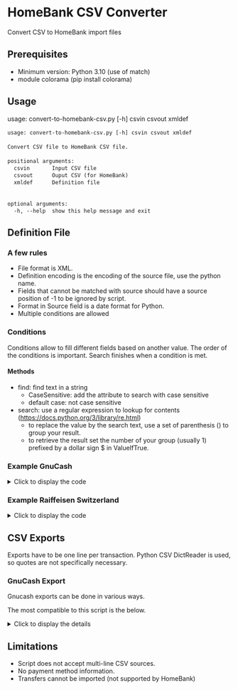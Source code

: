 # HomeBank CSV Converter
Convert CSV to HomeBank import files

## Prerequisites
- Minimum version: Python 3.10 (use of match)
- module colorama (pip install colorama)

## Usage
usage: convert-to-homebank-csv.py [-h] csvin csvout xmldef

```
usage: convert-to-homebank-csv.py [-h] csvin csvout xmldef

Convert CSV file to HomeBank CSV file.

positional arguments:
  csvin       Input CSV file
  csvout      Ouput CSV (for HomeBank)
  xmldef      Definition file


optional arguments:
  -h, --help  show this help message and exit
```

## Definition File

### A few rules
- File format is XML.
- Definition encoding is the encoding of the source file, use the python name.
- Fields that cannot be matched with source should have a source position of -1 to be ignored by script.
- Format in Source field is a date format for Python.
- Multiple conditions are allowed

### Conditions
Conditions allow to fill different fields based on another value.
The order of the conditions is important. Search finishes when a condition is met.

#### Methods
- find: find text in a string
   - CaseSensitive: add the attribute to search with case sensitive
   - default case: not case sensitive
- search: use a regular expression to lookup for contents (https://docs.python.org/3/library/re.html)
   - to replace the value by the search text, use a set of parenthesis () to group your result.
   - to retrieve the result set the number of your group (usually 1) prefixed by a dollar sign $ in ValueIfTrue.

### Example GnuCash
<details>
<summary>Click to display the code</summary>

```xml
<?xml version="1.0" ?>
<Definition Name="Gnucash CHF">
    <CsvDefinitions Delimiter=";" HeaderLineCount="1" Encoding="utf8" />
    <Fields>
        <Field>
            <HomeBank Position="0" Name="date" />
            <Source Position="0" Name="Date" Format="%d.%m.%Y" />
        </Field>
        <Field>
            <HomeBank Position="1" Name="payment" />
            <Source Position="4" Name="Full Category Path" />
            <Condition Method="find" ValueIfTrue="9" ValueIfFalse="3" Test="Assets:Current Assets:Bank Accounts" />
        </Field>
        <Field>
            <HomeBank Position="2" Name="info" />
            <Source Position="-1" Name="N/A" />
        </Field>
        <Field>
            <HomeBank Position="3" Name="payee" />
            <Source Position="-1" Name="N/A" />
        </Field>
        <Field>
            <HomeBank Position="4" Name="memo" />
            <Source Position="3" Name="Description" />
        </Field>
        <Field>
            <HomeBank Position="5" Name="amount" />
            <Source Position="7" Name="Amount Num." />
        </Field>
        <Field>
            <HomeBank Position="6" Name="category" />
            <Source Position="3" Name="Description" />
            <Condition Method="find" Test="Donation" ValueIfTrue="Charitable Donations" ValueIfFalse="" />
            <Condition Method="find" Test="Marché" ValueIfTrue="Food" ValueIfFalse="" />
            <Condition Method="find" Test="Lessive" ValueIfTrue="Housold:Laundry" ValueIfFalse="" />
        </Field>
        <Field>
            <HomeBank Position="7" Name="tags" />
            <Source Position="3" Name="Description" />
            <Condition Method="find" Test="Marché" ValueIfTrue="Food Market" ValueIfFalse="" />
            <Condition Method="find" Test="Coop" ValueIfTrue="Supermarket" ValueIfFalse="" />
            <Condition Method="find" Test="Migros" ValueIfTrue="Supermarket" ValueIfFalse="" />
            <Condition Method="find" Test="Denner" ValueIfTrue="Supermarket" ValueIfFalse="" />
        </Field>
    </Fields>
</Definition>
```
</details>

### Example Raiffeisen Switzerland
<details>
<summary>Click to display the code</summary>

```xml
<?xml version="1.0" ?>
<Definition Name="Raiffeisen">
    <CsvDefinitions Delimiter=";" HeaderLineCount="1" Encoding="latin1" />
    <Fields>
        <Field>
            <HomeBank Position="0" Name="date" />
            <Source Position="5" Name="Valuta Date" Format="%d-%m-%Y" />
        </Field>
        <Field>
            <HomeBank Position="1" Name="payment" />
            <Source Position="2" Name="Text" />
            <Condition Method="find" ValueIfTrue="4" ValueIfFalse="0" Test="transfert de compte à compte" />
            <Condition Method="find" ValueIfTrue="6" ValueIfFalse="0" Test="Achat" />
            <Condition Method="find" ValueIfTrue="7" ValueIfFalse="0" Test="E-banking Ordre permanent" />
            <Condition Method="find" ValueIfTrue="8" ValueIfFalse="0" Test="E-banking Ordre (eBill)" />
        </Field>
        <Field>
            <HomeBank Position="2" Name="info" />
            <Source Position="-1" Name="N/A" />
        </Field>
        <Field>
            <HomeBank Position="3" Name="payee" />
            <Source Position="-1" Name="N/A" />
        </Field>
        <Field>
            <HomeBank Position="4" Name="memo" />
            <Source Position="2" Name="Text" />
        </Field>
        <Field>
            <HomeBank Position="5" Name="amount" />
            <Source Position="3" Name="Credit/Debit Amount" />
        </Field>
        <Field>
            <HomeBank Position="6" Name="category" />
            <Source Position="-1" Name="N/A" />
        </Field>
        <Field>
            <HomeBank Position="7" Name="tags" />
            <Source Position="-1" Name="N/A" />
        </Field>
    </Fields>
</Definition>
```
</details>

## CSV Exports
Exports have to be one line per transaction.
Python CSV DictReader is used, so quotes are not specifically necessary.

### GnuCash Export

Gnucash exports can be done in various ways.

The most compatible to this script is the below.

<details>
<summary>Click to display the details</summary>
- File > Export > Export Transactions to CSV
- Choose Export Settings:
   - Options: Simple layout - mandatory
   - Separators: Semicolon (;) - optional
- Select the account
- Select the date range

![Export Settings](/doc/gnucash-exportsettings.png)
![Export Settings](/doc/gnucash-daterange.png)
</details>

## Limitations

- Script does not accept multi-line CSV sources.
- No payment method information.
- Transfers cannot be imported (not supported by HomeBank)

